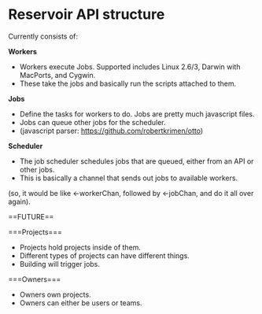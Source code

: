 Reservoir API structure
=======================

Currently consists of:

**Workers**

* Workers execute Jobs. Supported includes Linux 2.6/3, Darwin with MacPorts, and Cygwin.
* These take the jobs and basically run the scripts attached to them.

**Jobs**

* Define the tasks for workers to do. Jobs are pretty much javascript files.
* Jobs can queue other jobs for the scheduler.
* (javascript parser: https://github.com/robertkrimen/otto)

**Scheduler**

* The job scheduler schedules jobs that are queued, either from an API or other jobs.
* This is basically a channel that sends out jobs to available workers.

(so, it would be like <-workerChan, followed by <-jobChan, and do it all over again).


==FUTURE==

===Projects===

* Projects hold projects inside of them.
* Different types of projects can have different things.
* Building will trigger jobs.

===Owners===

* Owners own projects.
* Owners can either be users or teams.
